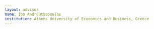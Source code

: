 ```yaml
---
layout: advisor
name: Ion Androutsopoulos
institution: Athens University of Economics and Business, Greece
---
```

